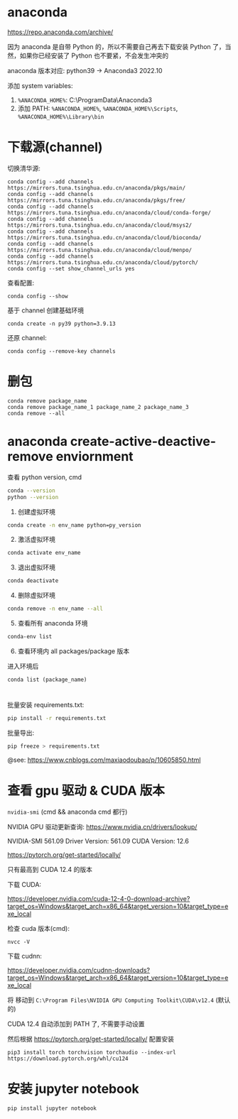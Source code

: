 # anaconda

https://repo.anaconda.com/archive/

因为 anaconda 是自带 Python 的，所以不需要自己再去下载安装 Python 了，当然，如果你已经安装了 Python 也不要紧，不会发生冲突的

anaconda 版本对应: python39 -> Anaconda3 2022.10

添加 system variables:

1. `%ANACONDA_HOME%`: C:\ProgramData\Anaconda3
2. 添加 PATH: `%ANACONDA_HOME%`, `%ANACONDA_HOME%\Scripts`, `%ANACONDA_HOME%\Library\bin`

# 下载源(channel)

切换清华源:

```
conda config --add channels https://mirrors.tuna.tsinghua.edu.cn/anaconda/pkgs/main/
conda config --add channels https://mirrors.tuna.tsinghua.edu.cn/anaconda/pkgs/free/
conda config --add channels https://mirrors.tuna.tsinghua.edu.cn/anaconda/cloud/conda-forge/
conda config --add channels https://mirrors.tuna.tsinghua.edu.cn/anaconda/cloud/msys2/
conda config --add channels https://mirrors.tuna.tsinghua.edu.cn/anaconda/cloud/bioconda/
conda config --add channels https://mirrors.tuna.tsinghua.edu.cn/anaconda/cloud/menpo/
conda config --add channels https://mirrors.tuna.tsinghua.edu.cn/anaconda/cloud/pytorch/
conda config --set show_channel_urls yes
```

查看配置:

`conda config --show`

基于 channel 创建基础环境

`conda create -n py39 python=3.9.13`

还原 channel:

`conda config --remove-key channels`

# 删包

```
conda remove package_name
conda remove package_name_1 package_name_2 package_name_3
conda remove --all
```

# anaconda create-active-deactive-remove enviornment

查看 python version, cmd

```bash
conda --version
python --version
```

1. 创建虚拟环境

```bash
conda create -n env_name python=py_version
```

2. 激活虚拟环境

```bash
conda activate env_name
```

3. 退出虚拟环境

```bash
conda deactivate
```

4. 删除虚拟环境

```bash
conda remove -n env_name --all
```

5. 查看所有 anaconda 环境

```bash
conda-env list
```

6. 查看环境内 all packages/package 版本

进入环境后

```
conda list (package_name)
```

#

批量安装 requirements.txt:

```bash
pip install -r requirements.txt
```

批量导出:

```bash
pip freeze > requirements.txt
```

@see: https://www.cnblogs.com/maxiaodoubao/p/10605850.html

# 查看 gpu 驱动 & CUDA 版本

`nvidia-smi` (cmd && anaconda cmd 都行)

NVIDIA GPU 驱动更新查询: https://www.nvidia.cn/drivers/lookup/

NVIDIA-SMI 561.09 Driver Version: 561.09 CUDA Version: 12.6

https://pytorch.org/get-started/locally/

只有最高到 CUDA 12.4 的版本

下载 CUDA:

https://developer.nvidia.com/cuda-12-4-0-download-archive?target_os=Windows&target_arch=x86_64&target_version=10&target_type=exe_local

检查 cuda 版本(cmd):

`nvcc -V`

下载 cudnn:

https://developer.nvidia.com/cudnn-downloads?target_os=Windows&target_arch=x86_64&target_version=10&target_type=exe_local

将 移动到 `C:\Program Files\NVIDIA GPU Computing Toolkit\CUDA\v12.4` (默认的)

CUDA 12.4 自动添加到 PATH 了, 不需要手动设置

然后根据 https://pytorch.org/get-started/locally/ 配置安装

```
pip3 install torch torchvision torchaudio --index-url https://download.pytorch.org/whl/cu124
```

# 安装 jupyter notebook

`pip install jupyter notebook`
